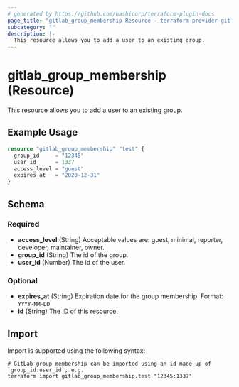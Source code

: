 ```yaml
---
# generated by https://github.com/hashicorp/terraform-plugin-docs
page_title: "gitlab_group_membership Resource - terraform-provider-gitlab"
subcategory: ""
description: |-
  This resource allows you to add a user to an existing group.
---
```


# gitlab_group_membership (Resource)

This resource allows you to add a user to an existing group.

## Example Usage

```terraform
resource "gitlab_group_membership" "test" {
  group_id     = "12345"
  user_id      = 1337
  access_level = "guest"
  expires_at   = "2020-12-31"
}
```

<!-- schema generated by tfplugindocs -->
## Schema

### Required

- **access_level** (String) Acceptable values are: guest, minimal, reporter, developer, maintainer, owner.
- **group_id** (String) The id of the group.
- **user_id** (Number) The id of the user.

### Optional

- **expires_at** (String) Expiration date for the group membership. Format: `YYYY-MM-DD`
- **id** (String) The ID of this resource.

## Import

Import is supported using the following syntax:

```shell
# GitLab group membership can be imported using an id made up of `group_id:user_id`, e.g.
terraform import gitlab_group_membership.test "12345:1337"
```
